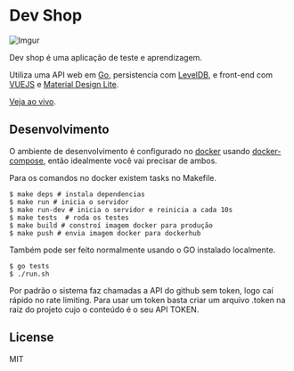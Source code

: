 # Dev Shop

![Imgur](http://i.imgur.com/8NPz67T.png)

Dev shop é uma aplicação de teste e aprendizagem.

Utiliza uma API web em [Go](http://golang.org), persistencia com [LevelDB](https://github.com/google/leveldb), e front-end com [VUEJS](vuejs.org) e [Material Design Lite](http://getmdl.io).

[Veja ao vivo](http://104.236.203.153).

## Desenvolvimento

O ambiente de desenvolvimento é configurado no [docker](https://www.docker.com/) usando [docker-compose](https://docs.docoker.com/compose), então idealmente você vai precisar de ambos.

Para os comandos no docker existem tasks no Makefile.

    $ make deps # instala dependencias
    $ make run # inicia o servidor
    $ make run-dev # inicia o servidor e reinicia a cada 10s
    $ make tests  # roda os testes
    $ make build # constroí imagem docker para produção
    $ make push # envia imagem docker para dockerhub

Também pode ser feito normalmente usando o GO instalado localmente.

    $ go tests
    $ ./run.sh

Por padrão o sistema faz chamadas a API do github sem token, logo caí rápido no rate limiting. Para usar um token basta criar um arquivo .token na raiz do projeto cujo o conteúdo é o seu API TOKEN.

## License 

MIT

